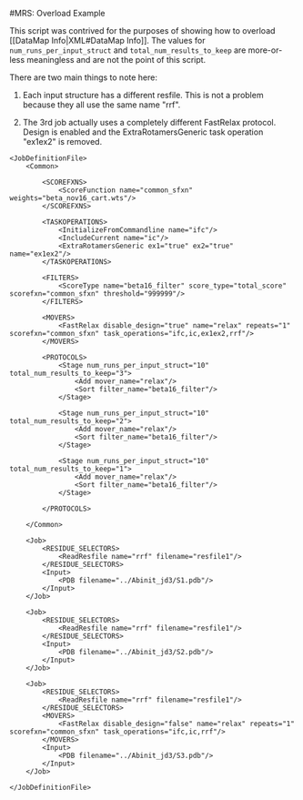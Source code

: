 #MRS: Overload Example

This script was contrived for the purposes of showing how to overload [[DataMap Info|XML#DataMap Info]].
The values for `num_runs_per_input_struct` and `total_num_results_to_keep` are more-or-less meaningless and are not the point of this script.

There are two main things to note here:

1. Each input structure has a different resfile. This is not a problem because they all use the same name "rrf".

2. The 3rd job actually uses a completely different FastRelax protocol. Design is enabled and the ExtraRotamersGeneric task operation "ex1ex2" is removed.

```
<JobDefinitionFile>
    <Common>

        <SCOREFXNS>
            <ScoreFunction name="common_sfxn" weights="beta_nov16_cart.wts"/>
        </SCOREFXNS>

        <TASKOPERATIONS>
            <InitializeFromCommandline name="ifc"/>
            <IncludeCurrent name="ic"/>
            <ExtraRotamersGeneric ex1="true" ex2="true" name="ex1ex2"/>
        </TASKOPERATIONS>

        <FILTERS>
            <ScoreType name="beta16_filter" score_type="total_score" scorefxn="common_sfxn" threshold="999999"/>
        </FILTERS>

        <MOVERS>
            <FastRelax disable_design="true" name="relax" repeats="1" scorefxn="common_sfxn" task_operations="ifc,ic,ex1ex2,rrf"/>
        </MOVERS>

        <PROTOCOLS>
            <Stage num_runs_per_input_struct="10" total_num_results_to_keep="3">
                <Add mover_name="relax"/>
                <Sort filter_name="beta16_filter"/>
            </Stage>

            <Stage num_runs_per_input_struct="10" total_num_results_to_keep="2">
                <Add mover_name="relax"/>
                <Sort filter_name="beta16_filter"/>
            </Stage>

            <Stage num_runs_per_input_struct="10" total_num_results_to_keep="1">
                <Add mover_name="relax"/>
                <Sort filter_name="beta16_filter"/>
            </Stage>

        </PROTOCOLS>

    </Common>

    <Job>
        <RESIDUE_SELECTORS>
            <ReadResfile name="rrf" filename="resfile1"/>
        </RESIDUE_SELECTORS>
        <Input>
            <PDB filename="../Abinit_jd3/S1.pdb"/>
        </Input>
    </Job>

    <Job>
        <RESIDUE_SELECTORS>
            <ReadResfile name="rrf" filename="resfile1"/>
        </RESIDUE_SELECTORS>
        <Input>
            <PDB filename="../Abinit_jd3/S2.pdb"/>
        </Input>
    </Job>

    <Job>
        <RESIDUE_SELECTORS>
            <ReadResfile name="rrf" filename="resfile1"/>
        </RESIDUE_SELECTORS>
        <MOVERS>
            <FastRelax disable_design="false" name="relax" repeats="1" scorefxn="common_sfxn" task_operations="ifc,ic,rrf"/>
        </MOVERS>
        <Input>
            <PDB filename="../Abinit_jd3/S3.pdb"/>
        </Input>
    </Job>

</JobDefinitionFile>
```